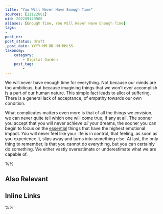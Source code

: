 ```yaml
---
title: "You Will Never Have Enough Time"
sources: [21122801]
uid: 202209140906
aliases: [Enough Time, You Will Never Have Enough Time]
tags:
-
post_nr:
post_status: draft
_post_date: YYYY-MM-DD HH:MM:SS
taxonomy:
    category:
        - Digital Garden
    post_tag:
        -
---
```


We will never have enough time for everything. Not because our minds are too ambitious, but because imagining things that we won't ever accomplish is a part of our human nature. This simple fact leads to allot of suffering. There is a general lack of acceptance, of empathy towards our own condition.

What complicates matters even more is that of all the things we envision, we can never quite tell which one will come true, if any at all. The sooner you accept that you will never achieve *all* your dreams, the sooner you can begin to focus on the [essential](the-essential.md) things that have the highest emotional impact. You will never feel like your life is in control, that feeling, as soon as you experience it, slips away and turns into something else. At last, the only thing to remember, is that you cannot do everything, but you can certainly do something. We either vastly overestimate or underestimate what we are capable of.

%%
## Also Relevant

## Inline Links

%%